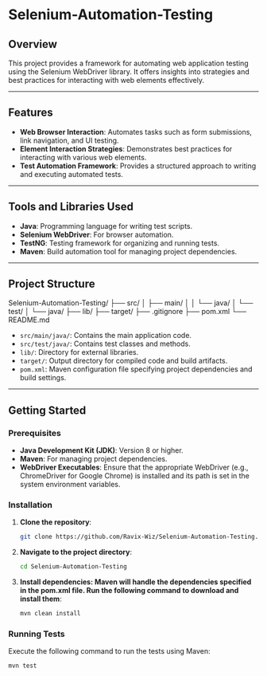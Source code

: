 # Selenium-Automation-Testing

## Overview

This project provides a framework for automating web application testing using the Selenium WebDriver library. It offers insights into strategies and best practices for interacting with web elements effectively.

---

## Features

- **Web Browser Interaction**: Automates tasks such as form submissions, link navigation, and UI testing.
- **Element Interaction Strategies**: Demonstrates best practices for interacting with various web elements.
- **Test Automation Framework**: Provides a structured approach to writing and executing automated tests.

---

## Tools and Libraries Used

- **Java**: Programming language for writing test scripts.
- **Selenium WebDriver**: For browser automation.
- **TestNG**: Testing framework for organizing and running tests.
- **Maven**: Build automation tool for managing project dependencies.

---

## Project Structure
Selenium-Automation-Testing/ ├── src/ │ ├── main/ │ │ └── java/ │ └── test/ │ └── java/ ├── lib/ ├── target/ ├── .gitignore ├── pom.xml └── README.md


- `src/main/java/`: Contains the main application code.
- `src/test/java/`: Contains test classes and methods.
- `lib/`: Directory for external libraries.
- `target/`: Output directory for compiled code and build artifacts.
- `pom.xml`: Maven configuration file specifying project dependencies and build settings.

---

## Getting Started

### Prerequisites

- **Java Development Kit (JDK)**: Version 8 or higher.
- **Maven**: For managing project dependencies.
- **WebDriver Executables**: Ensure that the appropriate WebDriver (e.g., ChromeDriver for Google Chrome) is installed and its path is set in the system environment variables.

### Installation

1. **Clone the repository**:
   ```bash
   git clone https://github.com/Ravix-Wiz/Selenium-Automation-Testing.git
2. **Navigate to the project directory**:
   ```bash
   cd Selenium-Automation-Testing
3. **Install dependencies: Maven will handle the dependencies specified in the pom.xml file. Run the following command to download and install them**:
   ```bash
   mvn clean install
   ```
### Running Tests
Execute the following command to run the tests using Maven:
```bash
mvn test
```


